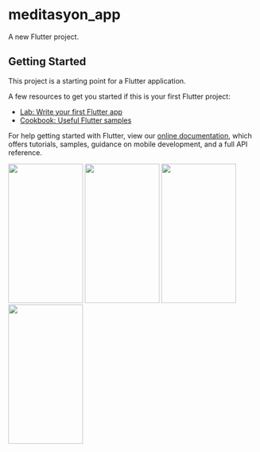 # meditasyon_app

A new Flutter project.

## Getting Started

This project is a starting point for a Flutter application.

A few resources to get you started if this is your first Flutter project:

- [Lab: Write your first Flutter app](https://flutter.dev/docs/get-started/codelab)
- [Cookbook: Useful Flutter samples](https://flutter.dev/docs/cookbook)

For help getting started with Flutter, view our
[online documentation](https://flutter.dev/docs), which offers tutorials,
samples, guidance on mobile development, and a full API reference.

<img src="https://user-images.githubusercontent.com/48855691/152691117-b2e43b2e-0fed-4e5e-b4bc-7351ed25cb88.png" width="150" height="280">
<img src="https://user-images.githubusercontent.com/48855691/152690870-ae254bb1-ed38-4644-a6ca-aa1ec963d4ab.png" width="150" height="280">
<img src="https://user-images.githubusercontent.com/48855691/152690876-645688c6-168e-45fa-a0dc-acb780517e42.png" width="150" height="280">
<img src="https://user-images.githubusercontent.com/48855691/152690888-95894399-41dc-49c8-833a-c4a3a65a7e8f.png" width="150" height="280">

